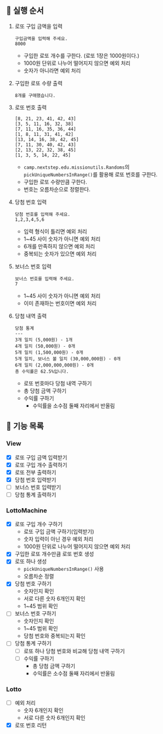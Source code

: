 ## 🐾 실행 순서
1. 로또 구입 금액을 입력
    ```
   구입금액을 입력해 주세요.
   8000
   ```
   - 구입한 로또 개수를 구한다. (로또 1장은 1000원이다.)
   - 1000원 단위로 나누어 떨어지지 않으면 예외 처리
   - 숫자가 아니라면 예외 처리
   
2. 구입한 로또 수량 출력
    ```
   8개를 구매했습니다.
   ```
3. 로또 번호 출력
    ```
   [8, 21, 23, 41, 42, 43]
   [3, 5, 11, 16, 32, 38]
   [7, 11, 16, 35, 36, 44]
   [1, 8, 11, 31, 41, 42]
   [13, 14, 16, 38, 42, 45]
   [7, 11, 30, 40, 42, 43]
   [2, 13, 22, 32, 38, 45]
   [1, 3, 5, 14, 22, 45]
   ```
   - `camp.nextstep.edu.missionutils.Randoms`의 `pickUniqueNumbersInRange()`를 활용해 로또 번호를 구한다.
   - 구입한 로또 수량만큼 구한다.
   - 번호는 오름차순으로 정렬한다.

4. 당첨 번호 입력
    ```
   당첨 번호를 입력해 주세요.
    1,2,3,4,5,6
   ```
   - 입력 형식이 틀리면 예외 처리
   - 1~45 사이 숫자가 아니면 예외 처리
   - 6개를 만족하지 않으면 예외 처리
   - 중복되는 숫자가 있으면 예외 처리
5. 보너스 번호 입력
    ```
   보너스 번호를 입력해 주세요.
    7
   ```
    - 1~45 사이 숫자가 아니면 예외 처리
    - 이미 존재하는 번호이면 예외 처리
6. 당첨 내역 출력
    ```
   당첨 통계
    ---
    3개 일치 (5,000원) - 1개
    4개 일치 (50,000원) - 0개
    5개 일치 (1,500,000원) - 0개
    5개 일치, 보너스 볼 일치 (30,000,000원) - 0개
    6개 일치 (2,000,000,000원) - 0개
    총 수익률은 62.5%입니다.
   ```
   - 로또 번호마다 당첨 내역 구하기
   - 총 당첨 금액 구하기
   - 수익률 구하기
     - 수익률을 소수점 둘째 자리에서 반올림

## 📝 기능 목록

### View
- [x] 로또 구입 금액 입력받기
- [x] 로또 구입 개수 출력하기
- [x] 로또 전부 출력하기
- [x] 당첨 번호 입력받기
- [ ] 보너스 번호 입력받기
- [ ] 당첨 통계 출력하기

### LottoMachine
- [x] 로또 구입 개수 구하기
  - 로또 구입 금액 구하기(입력받기)
  - 숫자 입력이 아닌 경우 예외 처리
  - 1000원 단위로 나누어 떨어지지 않으면 예외 처리
- [x] 구입한 로또 개수만큼 로또 번호 생성
- [x] 로또 하나 생성
  - `pickUniqueNumbersInRange()` 사용
  - 오름차순 정렬
- [x] 당첨 번호 구하기
  - 숫자인지 확인
  - 서로 다른 숫자 6개인지 확인
  - 1~45 범위 확인
- [ ] 보너스 번호 구하기
  - 숫자인지 확인
  - 1~45 범위 확인
  - 당첨 번호와 중복되는지 확인
- [ ] 당첨 통계 구하기
  - [ ] 로또 하나 당첨 번호와 비교해 당첨 내역 구하기
  - [ ] 수익률 구하기
    - 총 당첨 금액 구하기
    - 수익률은 소수점 둘째 자리에서 반올림

### Lotto
- [ ] 예외 처리
  - 숫자 6개인지 확인
  - 서로 다른 숫자 6개인지 확인
- [x] 로또 번호 리턴